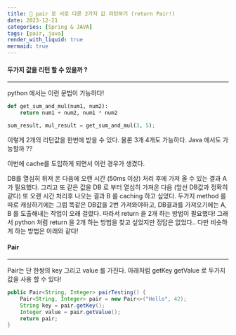 ```yaml
---
title: 👫 pair 로 서로 다른 2가지 값 리턴하기 (return Pair!)
date: 2023-12-21
categories: [Spring & JAVA]
tags: [pair, java]
render_with_liquid: true
mermaid: true
---
```

#### 두가지 값을 리턴 할 수 있을까 ?
---
python 에서는 이런 문법이 가능하다!
```python
def get_sum_and_mul(num1, num2):
	return num1 + num2, num1 * num2

sum_result, mul_result = get_sum_and_mul(3, 5);
```
이렇게 2개의 리턴값을 한번에 받을 수 있다. 물론 3개 4개도 가능하다. Java 에서도 가능할까 ??

이번에 cache를 도입하게 되면서 이런 경우가 생겼다.

DB를 열심히 뒤져 온 다음에 오랜 시간 (50ms 이상) 처리 후에 가져 올 수  있는 결과 A 가 필요했다.
그리고 또 같은 값을 DB 로 부터 열심히 가져온 다음 (앞선 DB값과 정확히 같다) 또 오랜 시간 처리후 나오는 결과 B 를 caching 하고 싶었다.
두가지 method 를 따로 캐싱하기에는 그럼 똑같은 DB값을 2번 가져와야하고, DB결과를 가져오기에는 A, B 를 도출해내는 작업이 오래 걸렸다. 따라서 return 을 2개 하는 방법이 필요했다!
그래서 python 처럼 return 을 2개 하는 방법을 찾고 싶었지만 정답은 없었다.. 다만 비슷하게 하는 방법은 아래와 같다!

#### Pair
---
Pair는 단 한쌍의 key 그리고 value 를 가진다. 아래처럼 getKey getValue 로 두가지 값을 사용 할 수 있다!

```java
public Pair<String, Integer> pairTesting() {
	Pair<String, Integer> pair = new Pair<>("Hello", 42);
	String key = pair.getKey();
	Integer value = pair.getValue();
	return pair;
}
```